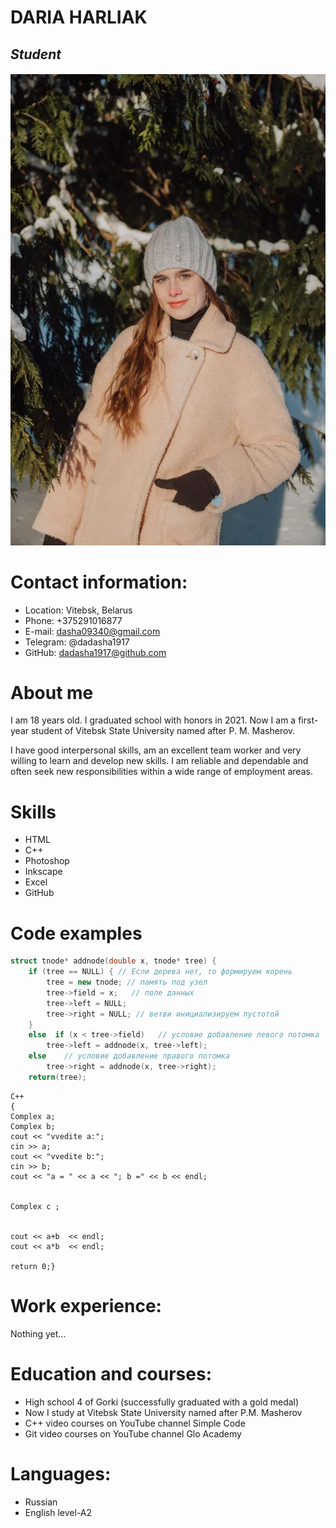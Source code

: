 # DARIA HARLIAK
## *Student*
###### ![alt text](https://github.com/dadasha1917/CV/blob/markdowm-cv/photo5393362262800054174.jpg)
# Contact information:
* Location: Vitebsk, Belarus
* Phone: +375291016877
* E-mail: dasha09340@gmail.com
* Telegram: @dadasha1917
* GitHub: dadasha1917@github.com
# About me
I am 18 years old. I graduated school with honors in 2021. Now I am a first-year student of Vitebsk State University named after P. M. Masherov.

I have good interpersonal skills, am an excellent team worker and very willing to learn and develop new skills.
I am reliable and dependable and often seek new responsibilities within a wide range of employment areas.
# Skills
* HTML
* C++
* Photoshop
* Inkscape
* Excel
* GitHub
# Code examples
```C++
struct tnode* addnode(double x, tnode* tree) {
    if (tree == NULL) { // Если дерева нет, то формируем корень
        tree = new tnode; // память под узел
        tree->field = x;   // поле данных
        tree->left = NULL;
        tree->right = NULL; // ветви инициализируем пустотой
    }
    else  if (x < tree->field)   // условие добавление левого потомка
        tree->left = addnode(x, tree->left);
    else    // условие добавление правого потомка
        tree->right = addnode(x, tree->right);
    return(tree); 
 ```    
    
    C++
    {
    Complex a;
    Complex b;
    cout << "vvedite a:";
    cin >> a;
    cout << "vvedite b:";
    cin >> b;
    cout << "a = " << a << "; b =" << b << endl;


    Complex c ;
  

    cout << a+b  << endl;
    cout << a*b  << endl;

    return 0;}
#  Work experience:
Nothing yet...
# Education and courses:
* High school 4 of Gorki (successfully graduated with a gold medal)
* Now  I study at Vitebsk State University named after P.M. Masherov
* C++ video courses on YouTube channel Simple Code
* Git video courses on YouTube channel Glo Academy
# Languages:
* Russian
* English level-A2
